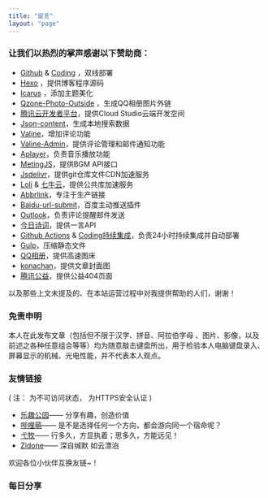 ```yaml
---
title: "留言"
layout: "page"
---
```


### 让我们以热烈的掌声感谢以下赞助商：
- [Github](https://github.com/) & [Coding](https://coding.net/)  ，双线部署
- [Hexo](https://hexo.io/zh-cn/) ，提供博客程序源码
- [Icarus](https://github.com/ppoffice/hexo-theme-icarus) ，添加主题美化
- [Qzone-Photo-Outside](https://github.com/xunni1000/Qzone-Photo-Outside) ，生成QQ相册图片外链
- [腾讯云开发者平台](https://cloudstudio.net/)，提供Cloud Studio云端开发空间
- [Json-content](https://github.com/alexbruno/hexo-generator-json-content)，生成本地搜索数据
- [Valine](https://valine.js.org)，增加评论功能
- [Valine-Admin](https://github.com/panjunwen/Valine-Admin)，提供评论管理和邮件通知功能
- [Aplayer](https://github.com/DIYgod/APlayer)，负责音乐播放功能
- [MetingJS](https://github.com/metowolf/MetingJS)，提供BGM API接口
- [Jsdelivr](https://cdn.jsdelivr.net)，提供git仓库文件CDN加速服务
- [Loli](https://css.loli.net) & [七牛云](http://www.staticfile.org/)，提供公共库加速服务
- [Abbrlink](https://github.com/Rozbo/hexo-abbrlink)，专注于生产链接
- [Baidu-url-submit](https://github.com/huiwang/hexo-baidu-url-submit)，百度主动推送插件
- [Outlook](https://outlook.live.com/owa/)，负责评论提醒邮件发送
- [今日诗词](https://www.jinrishici.com/)，提供一言API
- [Github Actions](https://help.github.com/en/actions) & [Coding持续集成](https://help.coding.net/docs/devops/ci/introduce.html)，负责24小时持续集成并自动部署
- [Gulp](https://www.gulpjs.com.cn/)，压缩静态文件
- [QQ相册](https://qzone.qq.com/)，提供高速图床
- [konachan](https://konachan.com/)，提供文章封面图
- [腾讯公益](https://www.qq.com/404/)，提供公益404页面

以及那些上文未提及的、在本站运营过程中对我提供帮助的人们，谢谢！


### 免责申明

本人在此发布文章（包括但不限于汉字、拼音、阿拉伯字母 、图片、影像，以及前述之各种任意组合等等）均为随意敲击键盘所出，用于检验本人电脑键盘录入、屏幕显示的机械、光电性能，并不代表本人观点。

### 友情链接

( 注：<i class="fa fa-ban" style="color: #FF0000;"></i> 为不可访问状态，<i class="fa fa-lock" style="color: #00bb00;"></i> 为HTTPS安全认证 )

- <i class="fa fa-lock" style="color: #00bb00;"></i> [乐趣公园](https://gitcafe.net//)—— 分享有趣，创造价值
- <i class="fa fa-lock" style="color: #00bb00;"></i> [哔哩萌](https://www.bilimoe.com/)—— 是不是选择任何一个方向，都会游向同一个宿命呢？
- [弋牧](http://emuia.com/)—— 行多久，方显执着；思多久，方能远见！
- <i class="fa fa-lock" style="color: #00bb00;"></i> [Zidone](https://blog.zidone.cn/)—— 深自缄默 如云漂泊

欢迎各位小伙伴互换友链~！

### 每日分享

<meting-js
	auto="https://music.163.com/#/song?id=92939" autoplay="true">
</meting-js>  